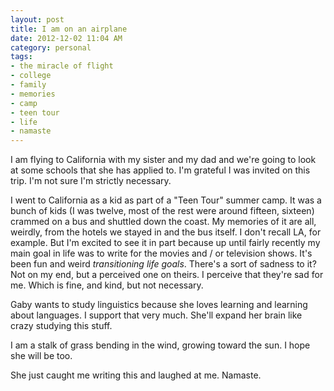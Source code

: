 ```yaml
---
layout: post
title: I am on an airplane
date: 2012-12-02 11:04 AM
category: personal
tags:
- the miracle of flight
- college
- family
- memories
- camp
- teen tour
- life
- namaste
---
```


I am flying to California with my sister and my dad and we're going to look at some schools that she has applied to. I'm grateful I was invited on this trip. I'm not sure I'm strictly necessary.

I went to California as a kid as part of a "Teen Tour" summer camp. It was a bunch of kids (I was twelve, most of the rest were around fifteen, sixteen) crammed on a bus and shuttled down the coast. My memories of it are all, weirdly, from the hotels we stayed in and the bus itself. I don't recall LA, for example. But I'm excited to see it in part because up until fairly recently my main goal in life was to write for the movies and / or television shows. It's been fun and weird *transitioning life goals*. There's a sort of sadness to it? Not on my end, but a perceived one on theirs. I perceive that they're sad for me. Which is fine, and kind, but not necessary.

Gaby wants to study linguistics because she loves learning and learning about languages. I support that very much. She'll expand her brain like crazy studying this stuff.

I am a stalk of grass bending in the wind, growing toward the sun. I hope she will be too.

She just caught me writing this and laughed at me. Namaste.

